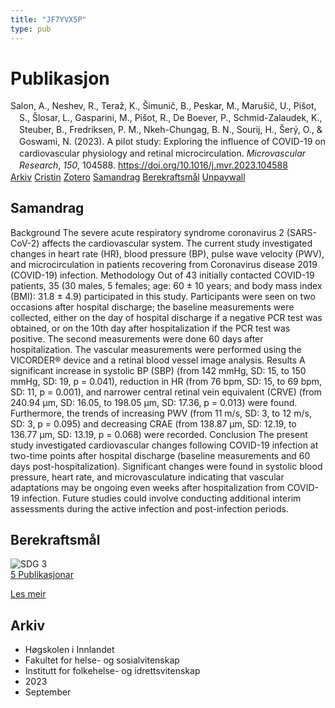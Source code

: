 ```yaml
---
title: "JF7YVX5P"
type: pub
---
```

<h1>Publikasjon</h1>
<article id="csl-bib-container-JF7YVX5P" class="csl-bib-container">
  <div class="csl-bib-body" style="line-height: 1.35; padding-left: 1em; text-indent:-1em;">
  <div class="csl-entry">Salon, A., Neshev, R., Tera&#x17E;, K., &#x160;imuni&#x10D;, B., Peskar, M., Maru&#x161;i&#x10D;, U., Pi&#x161;ot, S., &#x160;losar, L., Gasparini, M., Pi&#x161;ot, R., De Boever, P., Schmid-Zalaudek, K., Steuber, B., Fredriksen, P. M., Nkeh-Chungag, B. N., Sourij, H., &#x160;er&#xFD;, O., &amp; Goswami, N. (2023). A pilot study: Exploring the influence of COVID-19 on cardiovascular physiology and retinal microcirculation. <i>Microvascular Research</i>, <i>150</i>, 104588. <a href="https://doi.org/10.1016/j.mvr.2023.104588">https://doi.org/10.1016/j.mvr.2023.104588</a></div>
</div>
  <div class="csl-bib-buttons">
    <a href="#taxonomy-article-JF7YVX5P" class="csl-bib-button">Arkiv</a>
    <a href="https://app.cristin.no/results/show.jsf?id=2172488" alt="Cristin URL" class="csl-bib-button">Cristin</a>
    <a href="http://zotero.org/groups/5402882/items/JF7YVX5P" alt="Zotero URL" class="csl-bib-button">Zotero</a>
    <a href="#abstract-article-JF7YVX5P" class="csl-bib-button">Samandrag</a>
    <a href="#sdg-article-JF7YVX5P" class="csl-bib-button">Berekraftsmål</a>
    <a href="https://doi.org/10.1016/j.mvr.2023.104588" class="csl-bib-button">Unpaywall</a>
  </div>
  <div id="csl-bib-meta-container-JF7YVX5P"></div>
</article>
<div id="csl-bib-meta-JF7YVX5P" class="csl-bib-meta">
  <article id="abstract-article-JF7YVX5P" class="abstract-article">
    <h1>Samandrag</h1>
    Background The severe acute respiratory syndrome coronavirus 2 (SARS-CoV-2) affects the cardiovascular system. The current study investigated changes in heart rate (HR), blood pressure (BP), pulse wave velocity (PWV), and microcirculation in patients recovering from Coronavirus disease 2019 (COVID-19) infection. Methodology Out of 43 initially contacted COVID-19 patients, 35 (30 males, 5 females; age: 60 ± 10 years; and body mass index (BMI): 31.8 ± 4.9) participated in this study. Participants were seen on two occasions after hospital discharge; the baseline measurements were collected, either on the day of hospital discharge if a negative PCR test was obtained, or on the 10th day after hospitalization if the PCR test was positive. The second measurements were done 60 days after hospitalization. The vascular measurements were performed using the VICORDER® device and a retinal blood vessel image analysis. Results A significant increase in systolic BP (SBP) (from 142 mmHg, SD: 15, to 150 mmHg, SD: 19, p = 0.041), reduction in HR (from 76 bpm, SD: 15, to 69 bpm, SD: 11, p = 0.001), and narrower central retinal vein equivalent (CRVE) (from 240.94 μm, SD: 16.05, to 198.05 μm, SD: 17.36, p = 0.013) were found. Furthermore, the trends of increasing PWV (from 11 m/s, SD: 3, to 12 m/s, SD: 3, p = 0.095) and decreasing CRAE (from 138.87 μm, SD: 12.19, to 136.77 μm, SD: 13.19, p = 0.068) were recorded. Conclusion The present study investigated cardiovascular changes following COVID-19 infection at two-time points after hospital discharge (baseline measurements and 60 days post-hospitalization). Significant changes were found in systolic blood pressure, heart rate, and microvasculature indicating that vascular adaptations may be ongoing even weeks after hospitalization from COVID-19 infection. Future studies could involve conducting additional interim assessments during the active infection and post-infection periods.
  </article>
  <article id="sdg-article-JF7YVX5P" class="sdg-article">
    <h1>Berekraftsmål</h1>
    <div class="sdg-container"><div id="sdg3" class="sdg"> <img src="{{< params subfolder >}}images/sdg/sdg03_no.png" class="image" alt="SDG 3"> <div class="sdg-overlay"> <a href="{{< params subfolder >}}no/archive/?sdg=3#archive" class="sdg-publication-count"><span>5</span> Publikasjonar</a> <p><a href="NA" class="sdg-read-more">Les meir</a></p> </div> </div></div>
  </article>
  <article id="taxonomy-article-JF7YVX5P" class="taxonomy-article">
    <h1>Arkiv</h1>
    <ul>
      <li>Høgskolen i Innlandet</li>
      <li>Fakultet for helse- og sosialvitenskap</li>
      <li>Institutt for folkehelse- og idrettsvitenskap</li>
      <li>2023</li>
      <li>September</li>
    </ul>
  </article>
</div>
